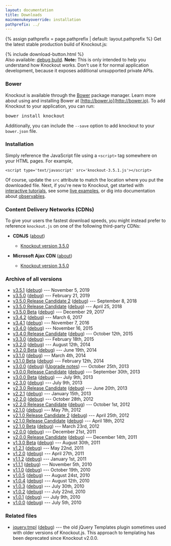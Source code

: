 ```yaml
---
layout: documentation
title: Downloads
mainmenukeyoverride: installation
pathprefix: ../
---
```


{% assign pathprefix = page.pathprefix | default: layout.pathprefix %}
Get the latest stable production build of Knockout.js:

<div class="download-panel">
    {% include download-button.html %}
</div>

<div class="download-debug-panel">
    Also available: <a href='knockout-3.5.1.debug.js'>debug build</a>.
    <strong>Note:</strong> This is only intended to help you understand how Knockout works. Don't use it for normal application
    development, because it exposes additional unsupported private APIs.
</div>

### Bower

Knockout is available through the [Bower](http://bower.io) package manager. Learn more about using and installing Bower at [http://bower.io](http://bower.io). To add Knockout to your application, you can run:

<div class="download-bower">
    <pre class="brush:bash">bower install knockout</pre>
</div>

Additionally, you can include the `--save` option to add knockout to your `bower.json` file.

### Installation

Simply reference the JavaScript file using a `<script>` tag somewhere on your HTML pages. For example,

    <script type='text/javascript' src='knockout-3.5.1.js'></script>

Of course, update the `src` attribute to match the location where you put the downloaded file. Next, if you're new to Knockout, get started with [interactive tutorials](http://learn.knockoutjs.com), see some [live examples](../examples/), or dig into documentation about [observables](../documentation/observables.html).

### Content Delivery Networks (CDNs)

To give your users the fastest download speeds, you might instead prefer to reference `knockout.js` on one of the following third-party CDNs:

* **CDNJS** ([about](https://cdnjs.com/libraries/knockout))

  * [Knockout version 3.5.0](https://cdnjs.cloudflare.com/ajax/libs/knockout/3.5.0/knockout-min.js)

* **Microsoft Ajax CDN** ([about](http://www.asp.net/ajax/cdn))

  * [Knockout version 3.5.0](http://ajax.aspnetcdn.com/ajax/knockout/knockout-3.5.0.js)

### Archive of all versions

* [v3.5.1](knockout-3.5.1.js) ([debug](knockout-3.5.1.debug.js)) --- November 5, 2019
* [v3.5.0](knockout-3.5.0.js) ([debug](knockout-3.5.0.debug.js)) --- February 21, 2019
* [v3.5.0 Release Candidate 2](knockout-3.5.0rc2.js) ([debug](knockout-3.5.0rc2.debug.js)) --- September 8, 2018
* [v3.5.0 Release Candidate](knockout-3.5.0rc.js) ([debug](knockout-3.5.0rc.debug.js)) --- April 25, 2018
* [v3.5.0 Beta](knockout-3.5.0beta.js) ([debug](knockout-3.5.0beta.debug.js)) --- December 29, 2017
* [v3.4.2](knockout-3.4.2.js) ([debug](knockout-3.4.2.debug.js)) --- March 6, 2017
* [v3.4.1](knockout-3.4.1.js) ([debug](knockout-3.4.1.debug.js)) --- November 7, 2016
* [v3.4.0](knockout-3.4.0.js) ([debug](knockout-3.4.0.debug.js)) --- November 16, 2015
* [v3.4.0 Release Candidate](knockout-3.4.0rc.js) ([debug](knockout-3.4.0rc.debug.js)) --- October 12th, 2015
* [v3.3.0](knockout-3.3.0.js) ([debug](knockout-3.3.0.debug.js)) --- February 18th, 2015
* [v3.2.0](knockout-3.2.0.js) ([debug](knockout-3.2.0.debug.js)) --- August 12th, 2014
* [v3.2.0 Beta](knockout-3.2.0beta.js) ([debug](knockout-3.2.0beta.debug.js)) --- June 19th, 2014
* [v3.1.0](knockout-3.1.0.js) ([debug](knockout-3.1.0.debug.js)) --- March 4th, 2014
* [v3.1.0 Beta](knockout-3.1.0beta.js) ([debug](knockout-3.1.0beta.debug.js)) --- February 12th, 2014
* [v3.0.0](knockout-3.0.0.js) ([debug](knockout-3.0.0.debug.js)) ([Upgrade notes](../upgrade-notes/v3.0.0.html)) --- October 25th, 2013
* [v3.0.0 Release Candidate](knockout-3.0.0rc.js) ([debug](knockout-3.0.0rc.debug.js)) --- September 30th, 2013
* [v3.0.0 Beta](knockout-3.0.0beta.js) ([debug](knockout-3.0.0beta.debug.js)) --- July 9th, 2013
* [v2.3.0](knockout-2.3.0.js) ([debug](knockout-2.3.0.debug.js)) --- July 9th, 2013
* [v2.3.0 Release Candidate](knockout-2.3.0rc.js) ([debug](knockout-2.3.0rc.debug.js)) --- June 20th, 2013
* [v2.2.1](knockout-2.2.1.js) ([debug](knockout-2.2.1.debug.js)) --- January 15th, 2013
* [v2.2.0](knockout-2.2.0.js) ([debug](knockout-2.2.0.debug.js)) --- October 28th, 2012
* [v2.2.0 Release Candidate](knockout-2.2.0rc.js) ([debug](knockout-2.2.0rc.debug.js)) --- October 1st, 2012
* [v2.1.0](knockout-2.1.0.js) ([debug](knockout-2.1.0.debug.js)) --- May 7th, 2012
* [v2.1.0 Release Candidate 2](knockout-2.1.0rc2.js) ([debug](knockout-2.1.0rc2.debug.js)) --- April 25th, 2012
* [v2.1.0 Release Candidate](knockout-2.1.0rc.js) ([debug](knockout-2.1.0rc.debug.js)) --- April 18th, 2012
* [v2.1.0 Beta](knockout-2.1.0beta.js) ([debug](knockout-2.1.0beta.debug.js)) --- March 23rd, 2012
* [v2.0.0](knockout-2.0.0.js) ([debug](knockout-2.0.0.debug.js)) --- December 21st, 2011
* [v2.0.0 Release Candidate](knockout-2.0.0rc.js) ([debug](knockout-2.0.0rc.debug.js)) --- December 14th, 2011
* [v1.3.0 Beta](knockout-1.3.0beta.js) ([debug](knockout-1.3.0beta.debug.js)) --- August 30th, 2011
* [v1.2.1](knockout-1.2.1.js) ([debug](knockout-1.2.1.debug.js)) --- May 22nd, 2011
* [v1.2.0](knockout-1.2.0.js) ([debug](knockout-1.2.0.debug.js)) --- April 27th, 2011
* [v1.1.2](knockout-1.1.2.js) ([debug](knockout-1.1.2.debug.js)) --- January 1st, 2011
* [v1.1.1](knockout-1.1.1.js) ([debug](knockout-1.1.1.debug.js)) --- November 5th, 2010
* [v1.1.0](knockout-1.1.0.js) ([debug](knockout-1.1.0.debug.js)) --- October 19th, 2010
* [v1.0.5](knockout-1.05.min.js) ([debug](knockout-1.05.js)) --- August 24st, 2010
* [v1.0.4](knockout-1.04.min.js) ([debug](knockout-1.04.js)) --- August 12th, 2010
* [v1.0.3](knockout-1.03.min.js) ([debug](knockout-1.03.js)) --- July 30th, 2010
* [v1.0.2](knockout-1.02.min.js) ([debug](knockout-1.02.js)) --- July 22nd, 2010
* [v1.0.1](knockout-1.01.min.js) ([debug](knockout-1.01.js)) --- July 9th, 2010
* [v1.0.0](knockout-min.js) ([debug](knockout.js)) --- July 5th, 2010


### Related files

* [jquery.tmpl](jquery.tmpl.min.js) ([debug](jquery.tmpl.js)) --- the old jQuery Templates plugin sometimes used with older versions of Knockout.js. This approach to templating has been deprecated since Knockout v2.0.0.
